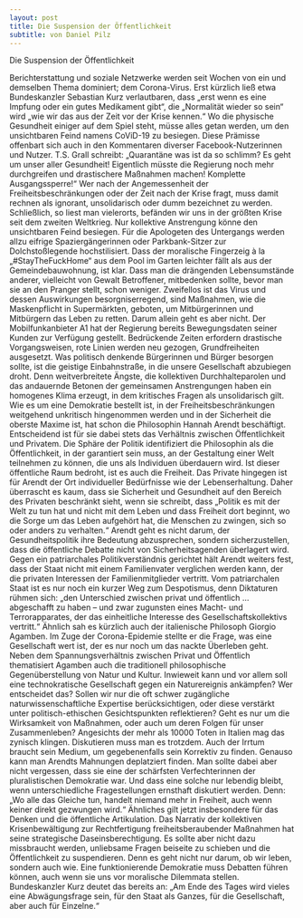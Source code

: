 ```yaml
---
layout: post
title: Die Suspension der Öffentlichkeit
subtitle: von Daniel Pilz
---
```


Die Suspension der Öffentlichkeit

Berichterstattung und soziale Netzwerke werden seit Wochen von ein und demselben Thema dominiert; dem Corona-Virus. Erst kürzlich ließ etwa Bundeskanzler Sebastian Kurz verlautbaren, dass „erst wenn es eine Impfung oder ein gutes Medikament gibt“, die „Normalität wieder so sein“ wird „wie wir das aus der Zeit vor der Krise kennen.“  Wo die physische Gesundheit einiger auf dem Spiel steht, müsse alles getan werden, um den unsichtbaren Feind namens CoViD-19 zu besiegen. Diese Prämisse offenbart sich auch in den Kommentaren diverser Facebook-Nutzerinnen und Nutzer. T.S. Grall schreibt: „Quarantäne was ist da so schlimm? Es geht um unser aller Gesundheit! Eigentlich müsste die Regierung noch mehr durchgreifen und drastischere Maßnahmen machen! Komplette Ausgangssperre!“ Wer nach der Angemessenheit der Freiheitsbeschränkungen oder der Zeit nach der Krise fragt, muss damit rechnen als ignorant, unsolidarisch oder dumm bezeichnet zu werden. Schließlich, so liest man vielerorts, befänden wir uns in der größten Krise seit dem zweiten Weltkrieg. Nur kollektive Anstrengung könne den unsichtbaren Feind besiegen. Für die Apologeten des Untergangs werden allzu eifrige Spaziergängerinnen oder Parkbank-Sitzer zur Dolchstoßlegende hochstilisiert. Dass der moralische Fingerzeig à la „#StayTheFuckHome“ aus dem Pool im Garten leichter fällt als aus der Gemeindebauwohnung, ist klar. Dass man die drängenden Lebensumstände anderer, vielleicht von Gewalt Betroffener, mitbedenken sollte, bevor man sie an den Pranger stellt, schon weniger. 
Zweifellos ist das Virus und dessen Auswirkungen besorgniserregend, sind Maßnahmen, wie die Maskenpflicht in Supermärkten, geboten, um Mitbürgerinnen und Mitbürgern das Leben zu retten. Darum allein geht es aber nicht. Der Mobilfunkanbieter A1 hat der Regierung bereits Bewegungsdaten seiner Kunden zur Verfügung gestellt. Bedrückende Zeiten erfordern drastische Vorgangsweisen, rote Linien werden neu gezogen, Grundfreiheiten ausgesetzt. Was politisch denkende Bürgerinnen und Bürger besorgen sollte, ist die geistige Einbahnstraße, in die unsere Gesellschaft abzubiegen droht. Denn weitverbreitete Ängste, die kollektiven Durchhalteparolen und das andauernde Betonen der gemeinsamen Anstrengungen haben ein homogenes Klima erzeugt, in dem kritisches Fragen als unsolidarisch gilt. 
Wie es um eine Demokratie bestellt ist, in der Freiheitsbeschränkungen weitgehend unkritisch hingenommen werden und in der Sicherheit die oberste Maxime ist, hat schon die Philosophin Hannah Arendt beschäftigt. Entscheidend ist für sie dabei stets das Verhältnis zwischen Öffentlichkeit und Privatem. Die Sphäre der Politik identifiziert die Philosophin als die Öffentlichkeit, in der garantiert sein muss, an der Gestaltung einer Welt teilnehmen zu können, die uns als Individuen überdauern wird. Ist dieser öffentliche Raum bedroht, ist es auch die Freiheit. Das Private hingegen ist für Arendt der Ort individueller Bedürfnisse wie der Lebenserhaltung. Daher überrascht es kaum, dass sie Sicherheit und Gesundheit auf den Bereich des Privaten beschränkt sieht, wenn sie schreibt, dass „Politik es mit der Welt zu tun hat und nicht mit dem Leben und dass Freiheit dort beginnt, wo die Sorge um das Leben aufgehört hat, die Menschen zu zwingen, sich so oder anders zu verhalten.“ Arendt geht es nicht darum, der Gesundheitspolitik ihre Bedeutung abzusprechen, sondern sicherzustellen, dass die öffentliche Debatte nicht von Sicherheitsagenden überlagert wird. Gegen ein patriarchales Politikverständnis gerichtet hält Arendt weiters fest, dass der Staat nicht mit einem Familienvater verglichen werden kann, der die privaten Interessen der Familienmitglieder vertritt. Vom patriarchalen Staat ist es nur noch ein kurzer Weg zum Despotismus, denn Diktaturen rühmen sich: „den Unterschied zwischen privat und öffentlich … abgeschafft zu haben – und zwar zugunsten eines Macht- und Terrorapparates, der das einheitliche Interesse des Gesellschaftskollektivs vertritt.“ Ähnlich sah es kürzlich auch der italienische Philosoph Giorgio Agamben. Im Zuge der Corona-Epidemie stellte er die Frage, was eine Gesellschaft wert ist, der es nur noch um das nackte Überleben geht. Neben dem Spannungsverhältnis zwischen Privat und Öffentlich thematisiert Agamben auch die traditionell philosophische Gegenüberstellung von Natur und Kultur. Inwieweit kann und vor allem soll eine technokratische Gesellschaft gegen ein Naturereignis ankämpfen? Wer entscheidet das? Sollen wir nur die oft schwer zugängliche naturwissenschaftliche Expertise berücksichtigen, oder diese verstärkt unter politisch-ethischen Gesichtspunkten reflektieren? Geht es nur um die Wirksamkeit von Maßnahmen, oder auch um deren Folgen für unser Zusammenleben? Angesichts der mehr als 10000 Toten in Italien mag das zynisch klingen. Diskutieren muss man es trotzdem. Auch der Irrtum braucht sein Medium, um gegebenenfalls sein Korrektiv zu finden.
Genauso kann man Arendts Mahnungen deplatziert finden. Man sollte dabei aber nicht vergessen, dass sie eine der schärfsten Verfechterinnen der pluralistischen Demokratie war. Und dass eine solche nur lebendig bleibt, wenn unterschiedliche Fragestellungen ernsthaft diskutiert werden. Denn: „Wo alle das Gleiche tun, handelt niemand mehr in Freiheit, auch wenn keiner direkt gezwungen wird.“ Ähnliches gilt jetzt insbesondere für das Denken und die öffentliche Artikulation. Das Narrativ der kollektiven Krisenbewältigung zur Rechtfertigung freiheitsberaubender Maßnahmen hat seine strategische Daseinsberechtigung. Es sollte aber nicht dazu missbraucht werden, unliebsame Fragen beiseite zu schieben und die Öffentlichkeit zu suspendieren. Denn es geht nicht nur darum, ob wir leben, sondern auch wie. Eine funktionierende Demokratie muss Debatten führen können, auch wenn sie uns vor moralische Dilemmata stellen. Bundeskanzler Kurz deutet das bereits an: „Am Ende des Tages wird vieles eine Abwägungsfrage sein, für den Staat als Ganzes, für die Gesellschaft, aber auch für Einzelne.“
 



 


